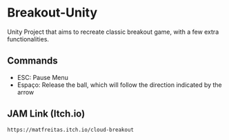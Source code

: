 # Breakout-Unity

Unity Project that aims to recreate classic breakout game, with a few extra functionalities.


## Commands

- ESC: Pause Menu
- Espaço: Release the ball, which will follow the direction indicated by the arrow

## JAM Link (Itch.io)

`https://matfreitas.itch.io/cloud-breakout`
